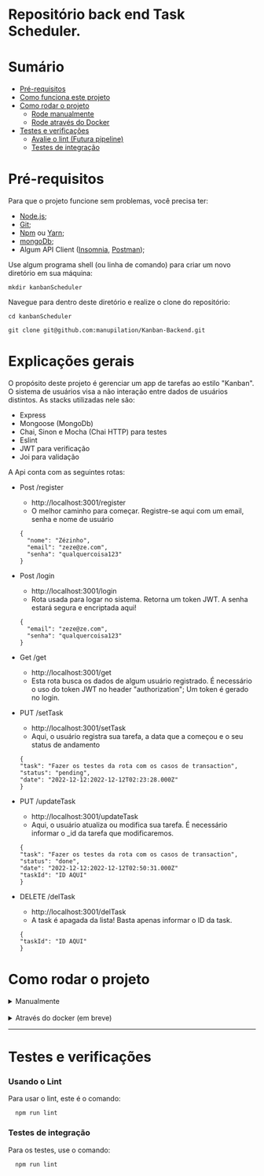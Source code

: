 # Repositório back end Task Scheduler.

# Sumário

- [Pré-requisitos](#pré-requisitos)
- [Como funciona este projeto](#explicações-gerais)
- [Como rodar o projeto](#como-rodar-o-projeto)
  - [Rode manualmente](#manual)
  - [Rode através do Docker](#dockerized)
- [Testes e verificações](#testes-e-verificações)
  - [Avalie o lint (Futura pipeline)](#usando-o-lint)
  - [Testes de integração](#testes-de-integração)
  
# Pré-requisitos

Para que o projeto funcione sem problemas, você precisa ter:

- [Node.js](https://docs.npmjs.com/downloading-and-installing-node-js-and-npm);
- [Git](https://git-scm.com/book/pt-br/v2/Come%C3%A7ando-Instalando-o-Git);
- [Npm](https://docs.npmjs.com/downloading-and-installing-node-js-and-npm) ou [Yarn](https://yarnpkg.com/getting-started/install);
- [mongoDb](https://www.mongodb.com/docs/manual/administration/install-on-linux/);
- Algum API Client ([Insomnia](https://insomnia.rest/), [Postman](https://www.postman.com/));

Use algum programa shell (ou linha de comando) para criar um novo diretório em sua máquina:
```
mkdir kanbanScheduler
```

Navegue para dentro deste diretório e realize o clone do repositório:

```
cd kanbanScheduler
```

```
git clone git@github.com:manupilation/Kanban-Backend.git
```



# Explicações gerais

O propósito deste projeto é gerenciar um app de tarefas ao estilo "Kanban". O sistema de usuários visa a não interação entre dados de usuários distintos.
As stacks utilizadas nele são:

- Express
- Mongoose (MongoDb)
- Chai, Sinon e Mocha (Chai HTTP) para testes
- Eslint
- JWT para verificação
- Joi para validação

A Api conta com as seguintes rotas:

- Post /register
  - http://localhost:3001/register
  - O melhor caminho para começar. Registre-se aqui com um email, senha e nome de usuário

  ```
  { 
    "nome": "Zézinho", 
    "email": "zeze@ze.com",
    "senha": "qualquercoisa123"
  }
  ```

- Post /login
  - http://localhost:3001/login
  - Rota usada para logar no sistema. Retorna um token JWT. A senha estará segura e encriptada aqui!

  ```
  { 
    "email": "zeze@ze.com",
    "senha": "qualquercoisa123"
  }
  ```

- Get /get
  - http://localhost:3001/get
  - Esta rota busca os dados de algum usuário registrado. É necessário o uso do token JWT no header "authorization"; Um token é gerado no login.
 

- PUT /setTask
  - http://localhost:3001/setTask
  - Aqui, o usuário registra sua tarefa, a data que a começou e o seu status de andamento
  ```
  {
  "task": "Fazer os testes da rota com os casos de transaction",
  "status": "pending",
  "date": "2022-12-12:2022-12-12T02:23:28.000Z"
  }
  ```

- PUT /updateTask
  - http://localhost:3001/updateTask
  - Aqui, o usuário atualiza ou modifica sua tarefa. É necessário informar o _id da tarefa que modificaremos.
  ```
  {
  "task": "Fazer os testes da rota com os casos de transaction",
  "status": "done",
  "date": "2022-12-12:2022-12-12T02:50:31.000Z"
  "taskId": "ID AQUI"
  }
  ```

- DELETE /delTask
  - http://localhost:3001/delTask
  - A task é apagada da lista! Basta apenas informar o ID da task.
  ```
  {
  "taskId": "ID AQUI"
  }
  ```


# Como rodar o projeto

<details close>
  <summary id="manual">Manualmente</summary>
  <br>

  > Rode o seguinte comando

  ```
  npm install
  ```

  Crie um arquivo .env e preencha com as seguintes variáveis:

  ```
  DB_PORT=3001
  DB_URI=mongodb://localhost:27017/kanbanScheduler
  JWT_SECRET=closeandgapfindlover
  ```

  ```
  npm start
  ```

Pronto! a API está funcionando na sua porta 3001.
</details>

  <br>


<details close>
  <summary id="dockerized">Através do docker (em breve)</summary>
  <br>
</details>

---

# Testes e verificações

### Usando o Lint

  Para usar o lint, este é o comando:
  ```
    npm run lint
  ```

### Testes de integração

  Para os testes, use o comando:
  ```
    npm run lint
  ```
